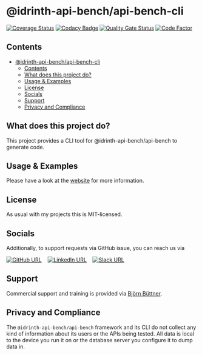 # @idrinth-api-bench/api-bench-cli

[![Coverage Status](https://coveralls.io/repos/github/idrinth-api-bench/api-bench/badge.svg?branch=the-one)](https://coveralls.io/github/idrinth-api-bench/api-bench?branch=the-one)
[![Codacy Badge](https://app.codacy.com/project/badge/Grade/3171affc728048da8df4fe36b6d4771e)](https://app.codacy.com/gh/idrinth-api-bench/api-bench/dashboard?utm_source=gh&utm_medium=referral&utm_content=&utm_campaign=Badge_grade)
[![Quality Gate Status](https://sonarcloud.io/api/project_badges/measure?project=Idrinth_api-bench&metric=alert_status)](https://sonarcloud.io/summary/new_code?id=Idrinth_api-bench)
[![Code Factor](https://www.codefactor.io/repository/github/idrinth-api-bench/api-bench/badge/the-one)](https://www.codefactor.io/repository/github/idrinth-api-bench/api-bench/overview/the-one)

## Contents

- [@idrinth-api-bench/api-bench-cli](#idrinthapi-bench-cli)
  - [Contents](#contents)
  - [What does this project do?](#what-does-this-project-do)
  - [Usage \& Examples](#usage--examples)
  - [License](#license)
  - [Socials](#socials)
  - [Support](#support)
  - [Privacy and Compliance](#privacy-and-compliance)

## What does this project do?

This project provides a CLI tool for @idrinth-api-bench/api-bench to generate code.

## Usage & Examples

Please have a look at the [website](https://idrinth-api-ben.ch) for more
information.

## License

As usual with my projects this is MIT-licensed.

## Socials

Additionally, to support requests via GitHub issue, you can reach us via

[![GitHub URL](https://img.shields.io/badge/GitHub-100000?style=for-the-badge&logo=github&logoColor=white)](https://github.com/idrinth-api-bench/api-bench)&nbsp;&nbsp;&nbsp;&nbsp;[![LinkedIn URL](https://img.shields.io/badge/LinkedIn-0077B5?style=for-the-badge&logo=linkedin&logoColor=white)](https://www.linkedin.com/groups/9588634/)&nbsp;&nbsp;&nbsp;&nbsp;[![Slack URL](https://img.shields.io/badge/Slack-4A154B?style=for-the-badge&logo=slack&logoColor=white)](https://idrinth-api-bench.slack.com/join/shared_invite/zt-2f4zmw2sz-c3etHzCFq3LtZpkR15xXMA#/shared-invite/email)

## Support

Commercial support and training is provided via
[Björn Büttner](https://bjoern-buettner.me).

## Privacy and Compliance

The `@idrinth-api-bench/api-bench` framework and its CLI do not collect any kind of
information about its users or the APIs being tested. All data is local to
the device you run it on or the database server you configure it to dump data
in.
